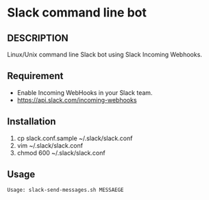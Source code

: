 # Slack command line bot

## DESCRIPTION
Linux/Unix command line Slack bot using Slack Incoming Webhooks.

## Requirement
* Enable Incoming WebHooks in your Slack team.
 * https://api.slack.com/incoming-webhooks

## Installation
1. cp slack.conf.sample ~/.slack/slack.conf
2. vim ~/.slack/slack.conf
3. chmod 600 ~/.slack/slack.conf

## Usage
```console
Usage: slack-send-messages.sh MESSAEGE
```
